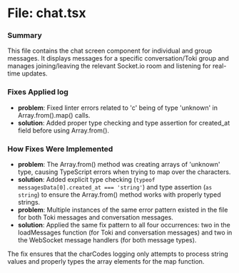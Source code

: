 # File: chat.tsx

### Summary
This file contains the chat screen component for individual and group messages. It displays messages for a specific conversation/Toki group and manages joining/leaving the relevant Socket.io room and listening for real-time updates.

### Fixes Applied log
- **problem**: Fixed linter errors related to 'c' being of type 'unknown' in Array.from().map() calls.
- **solution**: Added proper type checking and type assertion for created_at field before using Array.from().

### How Fixes Were Implemented
- **problem**: The Array.from() method was creating arrays of 'unknown' type, causing TypeScript errors when trying to map over the characters.
- **solution**: Added explicit type checking (`typeof messagesData[0].created_at === 'string'`) and type assertion (`as string`) to ensure the Array.from() method works with properly typed strings.
- **problem**: Multiple instances of the same error pattern existed in the file for both Toki messages and conversation messages.
- **solution**: Applied the same fix pattern to all four occurrences: two in the loadMessages function (for Toki and conversation messages) and two in the WebSocket message handlers (for both message types).

The fix ensures that the charCodes logging only attempts to process string values and properly types the array elements for the map function. 